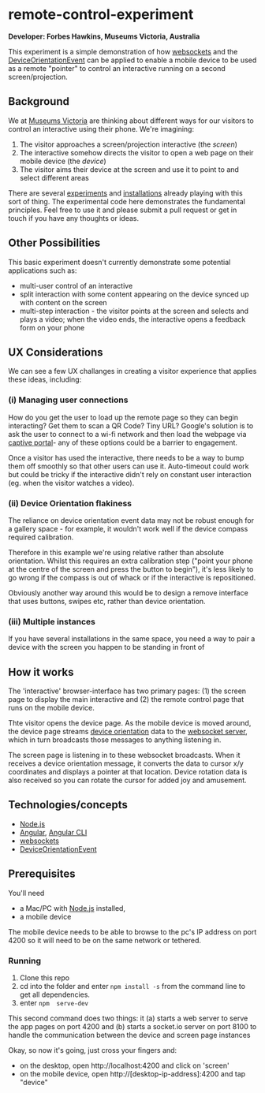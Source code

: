 # remote-control-experiment


**Developer: Forbes Hawkins, Museums Victoria, Australia**

This experiment is a simple demonstration of how [websockets](https://developer.mozilla.org/en-US/docs/Web/API/WebSockets_API) and the [DeviceOrientationEvent](https://developer.mozilla.org/en-US/docs/Web/Events/deviceorientation) can be applied to enable a mobile device to be used as a remote "pointer" to control an interactive running on a second screen/projection.

## Background

We at [Museums Victoria](https://museumsvictoria.com.au/) are thinking about different ways for our visitors to control an interactive using their phone. We're imagining:

1.  The visitor approaches a screen/projection interactive (the *screen*)
2.  The interactive somehow directs the visitor to open a web page on their mobile device (the *device*)
3.  The visitor aims their device at the screen and use it to point to and select different areas

There are several [experiments](https://www.awwwards.com/6-examples-of-desktop-sites-synced-with-mobile-devices.html) and [installations](https://www.theguardian.com/culture/2017/aug/08/british-museum-first-to-showcase-interactive-display-with-wifi-link) already playing with this sort of thing. The experimental code here demonstrates the fundamental principles. Feel free to use it and please submit a pull request or get in touch if you have any thoughts or ideas.

## Other Possibilities

This basic experiment doesn't currently demonstrate some potential applications such as:

- multi-user control of an interactive
- split interaction with some content appearing on the device synced up with content on the screen 
- multi-step interaction - the visitor points at the screen and selects and plays a video; when the video ends, the interactive opens a feedback form on your phone

## UX Considerations

We can see a few UX challanges in creating a visitor experience that applies these ideas, including:

### (i) Managing user connections 
How do you get the user to load up the remote page so they can begin interacting? Get them to scan a QR Code? Tiny URL? Google's solution is to ask  the user to connect to a wi-fi network and then load the webpage via [captive portal](https://en.wikipedia.org/wiki/Captive_portal)- any of these options could be a barrier to engagement.

Once a visitor has used the interactive, there needs to be a way to bump them off smoothly so that other users can use it. Auto-timeout could work but could be tricky if the interactive didn't rely on constant user interaction (eg. when the visitor watches a video).

### (ii) Device Orientation flakiness
The reliance on device orientation event data may not be robust enough for a gallery space - for example, it wouldn't work well if the device compass required calibration.

Therefore in this example we're using relative rather than absolute orientation. Whilst this requires an extra calibration step ("point your phone at the centre of the screen and press the button to begin"), it's less likely to go wrong if the compass is out of whack or if the interactive is repositioned.

Obviously another way around this would be to design a remove interface that uses buttons, swipes etc, rather than device orientation.

### (iii) Multiple instances
If you have several installations in the same space, you need a way to pair a device with the screen you happen to be standing in front of

## How it works
The 'interactive' browser-interface has two primary pages: (1) the screen page to display the main interactive and (2) the remote control page that runs on the mobile device.

Thte visitor opens the device page. As the mobile device is moved around, the device page streams [device orientation](https://developer.mozilla.org/en-US/docs/Web/API/Detecting_device_orientation) data to the [websocket server](https://developer.mozilla.org/en-US/docs/Web/API/WebSockets_API), which in turn broadcasts those messages to anything listening in.

The screen page is listening in to these websocket broadcasts. When it receives a device orientation message, it converts the data to cursor x/y coordinates and displays a pointer at that location. Device rotation data is also received so you can rotate the cursor for added joy and amusement.

## Technologies/concepts

- [Node.js](https://nodejs.org/en/)
- [Angular](https://angular.io/), [Angular CLI](https://cli.angular.io/)
- [websockets](https://developer.mozilla.org/en-US/docs/Web/API/WebSockets_API)
- [DeviceOrientationEvent](https://developer.mozilla.org/en-US/docs/Web/Events/deviceorientation) 

## Prerequisites
You'll need
- a Mac/PC with [Node.js](https://nodejs.org/en/) installed,
- a mobile device

The mobile device needs to be able to browse to the pc's IP address on port 4200 so it will need to be on the same network or tethered.

### Running
1. Clone this repo
2. cd into the folder and enter `npm install -s` from the command line to get all dependencies.
3. enter `npm  serve-dev`

This second command does two things: it (a) starts a web server to serve the app pages on port 4200 and (b) starts a socket.io server on port 8100 to handle the communication between the device and screen page instances

Okay, so now it's going, just cross your fingers and: 
- on the desktop, open http://localhost:4200 and click on 'screen'
- on the mobile device, open http://[desktop-ip-address]:4200 and tap "device"